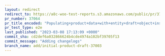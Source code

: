 ```yaml
---
layout: redirect
redirect_to: https://a8c-woo-test-reports.s3.amazonaws.com/public/pr/37064/e2e/index.html
pr_number: 37064
pr_title_encoded: "Populating+product+data+with+entity+draft+object+instead+of+dummy"
pr_test_type: e2e
last_published: "2023-03-08 17:13:09 +0000"
commit_sha: cd2def6a032866624b4cde4974a102bf39705f13
commit_message: "Adding changelogs"
branch_name: add/initial-product-draft-37003
---
```

